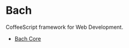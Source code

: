 Bach
====

CoffeeScript framework for Web Development.

   - [Bach Core](bach/blob/master/docs/bach_core.md)

